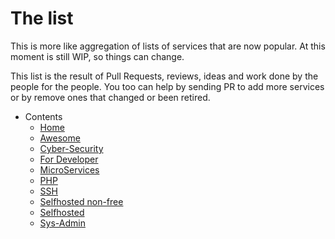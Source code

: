 # The list 

This is more like aggregation of lists of services that are now popular. At this moment is still WIP, so things can change. 


This list is the result of Pull Requests, reviews, ideas and work done by the people for the people. 
You too can help by sending PR to add more services or by remove ones that changed or been retired.


- Contents
  - [Home](/)
  - [Awesome](awesome.md)
  - [Cyber-Security](cybersecurity.md)
  - [For Developer](developer.md)
  - [MicroServices](microservices.md)
  - [PHP](php.md)
  - [SSH](ssh.md)
  - [Selfhosted non-free](selfhosted-non-free.md)
  - [Selfhosted](selfhosted.md)
  - [Sys-Admin](sysadmin.md)